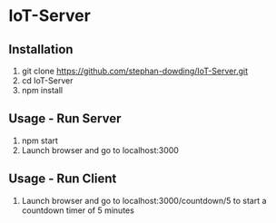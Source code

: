 # IoT-Server

## Installation

1. git clone https://github.com/stephan-dowding/IoT-Server.git 
2. cd IoT-Server 
3. npm install

## Usage - Run Server

1. npm start 
2. Launch browser and go to localhost:3000

## Usage - Run Client

1. Launch browser and go to localhost:3000/countdown/5 to start a countdown timer of 5 minutes
